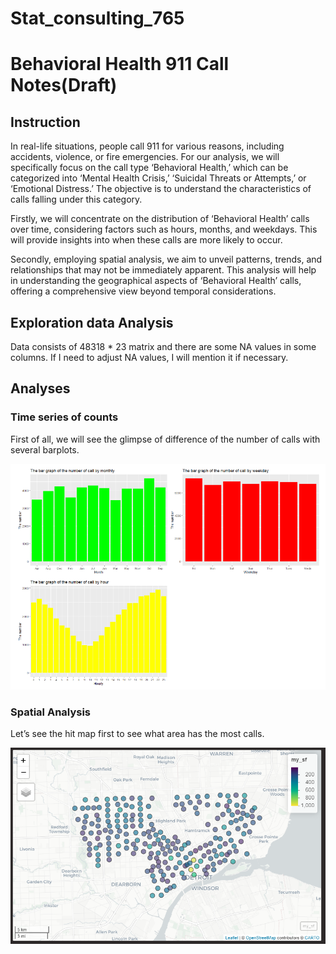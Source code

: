 Stat_consulting_765
================

# Behavioral Health 911 Call Notes(Draft)

## Instruction

In real-life situations, people call 911 for various reasons, including
accidents, violence, or fire emergencies. For our analysis, we will
specifically focus on the call type ‘Behavioral Health,’ which can be
categorized into ‘Mental Health Crisis,’ ‘Suicidal Threats or Attempts,’
or ‘Emotional Distress.’ The objective is to understand the
characteristics of calls falling under this category.

Firstly, we will concentrate on the distribution of ‘Behavioral Health’
calls over time, considering factors such as hours, months, and
weekdays. This will provide insights into when these calls are more
likely to occur.

Secondly, employing spatial analysis, we aim to unveil patterns, trends,
and relationships that may not be immediately apparent. This analysis
will help in understanding the geographical aspects of ‘Behavioral
Health’ calls, offering a comprehensive view beyond temporal
considerations.

## Exploration data Analysis

Data consists of 48318 \* 23 matrix and there are some NA values in some
columns. If I need to adjust NA values, I will mention it if necessary.

## Analyses

### Time series of counts

First of all, we will see the glimpse of difference of the number of
calls with several barplots.

![Barplots](/image/number_hourly_monthly_weekly.png)

### Spatial Analysis

Let’s see the hit map first to see what area has the most calls.

![Mapview](/image/map_view.png)
